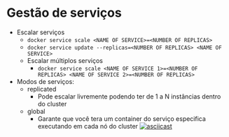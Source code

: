 # Gestão de serviços

* Escalar serviços
  * `docker service scale <NAME OF SERVICE>=<NUMBER OF REPLICAS>`
  * `docker service update --replicas=<NUMBER OF REPLICAS> <NAME OF SERVICE>`
  * Escalar múltiplos serviços
    * `docker service scale <NAME OF SERVICE 1>=<NUMBER OF REPLICAS> <NAME OF SERVICE 2>=<NUMBER OF REPLICAS>`
* Modos de serviços:
  * replicated
    * Pode escalar livremente podendo ter de 1 a N instâncias dentro do cluster
  * global
    * Garante que você tera um container do serviço especifica executando em cada nó do cluster
[![asciicast](https://asciinema.org/a/386415.svg)](https://asciinema.org/a/386415)
